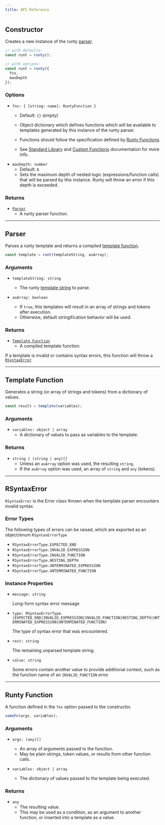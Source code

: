 ```yaml
---
title: API Reference
---
```


## Constructor

Creates a new instance of the runty [parser](#parser).

```javascript
// with defaults:
const runt = runty();

// with options:
const runt = runty({
  fns,
  maxDepth
});
```

### Options

*   `fns: { [string: name]: RuntyFunction }`
    * Default: `{}` *(empty)*
    * Object dictionary which defines functions which will be available to templates generated by this instance of the runty parser.
    * Functions should follow the specification defined by [Runty Functions](#runty-function)

    * See [Standard Library](fns.md) and [Custom Functions](custom-fns.md) documentation for more info.
*   `maxDepth: number`
    * Default: `8`
    * Sets the maximum depth of nested logic (expressions/function calls) that will be parsed by this instance. Runty will throw an error if this depth is exceeded.

### Returns

*   [`Parser`](#parser)
    * A runty parser function.

------

## Parser

Parses a runty template and returns a compiled [template function](#template-function).

```javascript
const template = runt(templateString, asArray);
```

### Arguments

*   `templateString: string`
    * The runty [template string](syntax.md) to parse.


*   `asArray: boolean`
    * If `true`, this templates will result in an array of strings and tokens after execution.
    * Otherwise, default stringification behavior will be used.

### Returns

*   [`Template Function`](#template-function)
    * A compiled template function.

If a template is invalid or contains syntax errors, this function will throw a [`RSyntaxError`](#rsyntaxerror)

------

## Template Function

Generates a string (or array of strings and tokens) from a dictionary of values.

```javascript
const result = template(variables);
```

### Arguments

*   `variables: object | array`
    * A dictionary of values to pass as variables to the template.

### Returns

*   `string | (string | any)[]`
    * Unless an `asArray` option was used, the resulting `string`.
    * If the `asArray` option was used, an array of `string` and `any` (tokens).

------

## RSyntaxError

`RSyntaxError` is the Error class thrown when the template parser encounters invalid syntax.

### Error Types

The following types of errors can be raised, which are exported as an object/enum `RSyntaxErrorType`

* `RSyntaxErrorType.EXPECTED_END`
* `RSyntaxErrorType.INVALID_EXPRESSION`
* `RSyntaxErrorType.INVALID_FUNCTION`
* `RSyntaxErrorType.NESTING_DEPTH`
* `RSyntaxErrorType.UNTERMINATED_EXPRESSION`
* `RSyntaxErrorType.UNTERMINATED_FUNCTION`

### Instance Properties

*   `message: string`

    Long-form syntax error message

*   `type: RSyntaxErrorType.(EXPECTED_END|INVALID_EXPRESSION|INVALID_FUNCTION|NESTING_DEPTH|UNTERMINATED_EXPRESSION|UNTERMINATED_FUNCTION)`

    The type of syntax error that was encountered.

*   `rest: string`

    The remaining unparsed template string.

*   `value: string`

    Some errors contain another value to provide additional context, such as the function name of an `INVALID_FUNCTION` error

-------

## Runty Function

A function defined in the `fns` option passed to the constructor.

```javascript
someFn(args, variables);
```

### Arguments

*   `args: (any)[]`
    * An array of arguments passed to the function.
    * May be plain strings, token values, or results from other function calls.

*   `variables: object | array`
    * The dictionary of values passed to the template being executed.

### Returns

*   `any`
    * The resulting value.
    * This may be used as a condition, as an argument to another function, or inserted into a template as a value.
